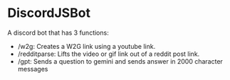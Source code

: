 # DiscordJSBot
A discord bot that has 3 functions:
- /w2g: Creates a W2G link using a youtube link.
- /redditparse: Lifts the video or gif link out of a reddit post link.
- /gpt: Sends a question to gemini and sends answer in 2000 character messages
  
